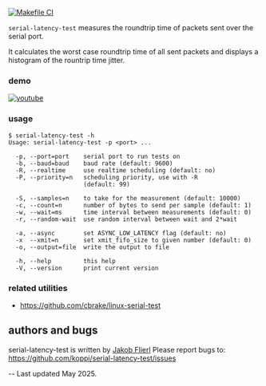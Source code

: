 [![Makefile CI](https://github.com/koppi/serial-latency-test/actions/workflows/makefile.yml/badge.svg)](https://github.com/koppi/serial-latency-test/actions/workflows/makefile.yml)

```serial-latency-test``` measures the roundtrip time of packets sent over
the serial port.

It calculates the worst case roundtrip time of all sent packets and displays
a histogram of the rountrip time jitter.

### demo

[![youtube](http://img.youtube.com/vi/2HOwFQcZfV4/0.jpg)](http://www.youtube.com/watch?v=2HOwFQcZfV4)

### usage

```
$ serial-latency-test -h
Usage: serial-latency-test -p <port> ...

  -p, --port=port    serial port to run tests on
  -b, --baud=baud    baud rate (default: 9600)
  -R, --realtime     use realtime scheduling (default: no)
  -P, --priority=n   scheduling priority, use with -R
                     (default: 99)

  -S, --samples=n    to take for the measurement (default: 10000)
  -c, --count=n      number of bytes to send per sample (default: 1)
  -w, --wait=ms      time interval between measurements (default: 0)
  -r, --random-wait  use random interval between wait and 2*wait

  -a, --async        set ASYNC_LOW_LATENCY flag (default: no)
  -x  --xmit=n       set xmit_fifo_size to given number (default: 0)
  -o, --output=file  write the output to file

  -h, --help         this help
  -V, --version      print current version
```

### related utilities

* https://github.com/cbrake/linux-serial-test


## authors and bugs

serial-latency-test is written by [Jakob Flierl](mailto:jakob.flierl@gmail.com)
Please report bugs to: https://github.com/koppi/serial-latency-test/issues

-- Last updated May 2025.